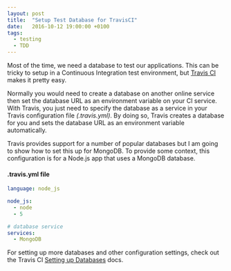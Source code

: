 ```yaml
---
layout: post
title:  "Setup Test Database for TravisCI"
date:   2016-10-12 19:00:00 +0100
tags:
  - testing
  - TDD
---
```


Most of the time, we need a database to test our applications. This can be tricky to setup in a Continuous Integration test environment, but [Travis CI](https://travis-ci.org) makes it pretty easy.

Normally you would need to create a database on another online service then set the database URL as an environment variable on your CI service. With Travis, you just need to specify the database as a service in your Travis configuration file _(.travis.yml)_. By doing so, Travis creates a database for you and sets the database URL as an environment variable automatically.

Travis provides support for a number of popular databases but I am going to show how to set this up for MongoDB. To provide some context, this configuration is for a Node.js app that uses a MongoDB database.


#### .travis.yml file
```yml
language: node_js

node_js:
  - node
  - 5

# database service
services:
  - MongoDB
```

For setting up more databases and other configuration settings, check out the Travis CI [Setting up Databases](https://docs.travis-ci.com/user/database-setup/) docs.
